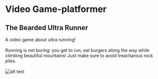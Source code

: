 # Video Game-platformer
## The Bearded Ultra Runner
A video game about ultra running!
<br> 
<br> Running is not boring: you get to run, eat burgers along the way while climbing beautiful mountains! 
Just make sure to avoid treacharous rock piles.
<br> 
<br>
![alt text](https://github.com/Mick1406/Ultrarunning-platformer/blob/master/Screenshot.jpg?raw=true)